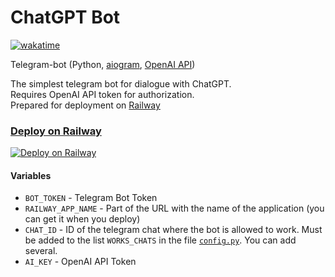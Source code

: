 # ChatGPT Bot  

[![wakatime](https://wakatime.com/badge/github/Aleksey-Voko/ChatGPT_Bot.svg)](https://wakatime.com/badge/github/Aleksey-Voko/ChatGPT_Bot)

Telegram-bot (Python, [aiogram](https://aiogram.dev/), [OpenAI API](https://platform.openai.com/docs/api-reference/))

The simplest telegram bot for dialogue with ChatGPT.  
Requires OpenAI API token for authorization.  
Prepared for deployment on [Railway](https://railway.app/)  

### [Deploy on Railway](https://railway.app/template/U-zkJQ?referralCode=jUyx2Z)

[![Deploy on Railway](https://railway.app/button.svg)](https://railway.app/template/U-zkJQ?referralCode=jUyx2Z)

#### Variables

- `BOT_TOKEN` - Telegram Bot Token  
- `RAILWAY_APP_NAME` - Part of the URL with the name of the application (you can get it when you deploy)  
- `CHAT_ID` - ID of the telegram chat where the bot is allowed to work. Must be added to the list `WORKS_CHATS` in the file [`config.py`](chat_gpt_bot/config.py). You can add several.  
- `AI_KEY` - OpenAI API Token
